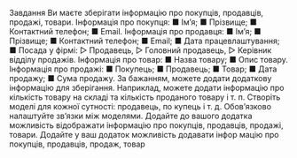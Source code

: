 ﻿Завдання 
Ви маєте зберігати інформацію про покупців, продавців, продажі, товари. Інформація про покупця:
■ Ім’я;
■ Прізвище;
■ Контактний телефон;
■ Email.
Інформація про продавця:
■ Ім’я;
■ Прізвище;
■ Контактний телефон;
■ Email;
■ Дата працевлаштування;
■ Посада у фірмі:
▷ Продавець,
▷ Головний продавець,
▷ Керівник відділу продажів.
Інформація про товар:
■ Назва товару;
■ Опис товару.
Інформація про продажі:
■ Покупець;
■ Продавець;
■ Товар;
■ Дата продажу;
■ Сума продажу.
За бажанням, можете додати додаткову інформацію для зберігання. Наприклад, можете додати інформацію про кількість товару на складі та кількість проданого товару і т. п.
Створіть моделі для кожної сутності: продавець, по купець і т. д. Обов’язково налаштуйте зв’язки між моделями.
Додайте до вашого додатка можливість відображати інформацію про покупців, продавців, продажі, товари. 
Додайте у ваш додаток можливість додавати інфор мацію про покупців, продавців, продаж, товар
